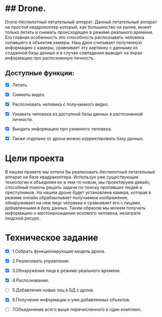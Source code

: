# ## Drone.
Drone-беспилотный летательный аппарат. Данный летательный аппарат не простой квадрокоптер который, как большинство на рынке, может только летать и снимать происходящее в режиме реального времени. Его главная особенность это способность распознавать человека попавшего в объектив камеры. Наш дрон считывает полученную информацию с камеры, сравнивает эту картинку с данными из созданной базы данных и в случае совпадения выводит на экран информацию про распознанную личность.

## Доступные функции:
- [x] Летать.
- [x] Снимать видео.
- [x] Распозновать человека с получаемого видео.
- [x] Узнавать человека из доступной базы данных в распознанной личности.
- [x] Выодить информацию про узнанного человека.
- [x] Также отдельно от дрона можно корректировать базу данных.



# Цели проекта
В нашем проекте мы хотели бы реализовать беспилотный летательный аппарат на базе квадракоптера. Используя уже существующие технологии и объединяя их в чем-то новом, мы проектируем девайс, способный помочь решать задачи по поиску пропавших людей и преступников. На нашем дроне будет установлена камера, которая в режиме онлайн обрабаытывает получаемое изображение, обнаруживает на нем лицо человека и сравнивает его с лицами, добавленными в базу данных. Таким образом мы можем получить информацию о местонахождении искомого человека, незатратя людской ресурс.

# Техническое задание
  - [x] 1.Собрать функционирующие модель дрона.

  - [x] 2.Реализовать управление.

  - [x] 3.Обнаружение лица в режиме реального времени.

  - [x] 4.Распознавание.

  - [ ] 5.Добавление новых лиц в БД с дрона.

  - [x] 6.Получение информации о уже добавленных объектов.

  - [ ] 7.Объединение всего выше перечисленного в один комплекс.
